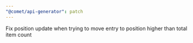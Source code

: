 ```yaml
---
"@comet/api-generator": patch
---
```


Fix position update when trying to move entry to position higher than total item count
